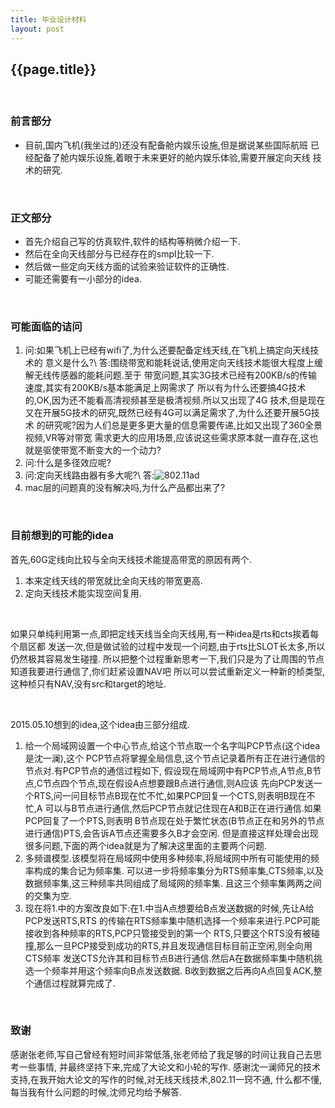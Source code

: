 ```yaml
---
title: 毕业设计材料
layout: post
---
```

## {{page.title}}

<br/>

### 前言部分

* 目前,国内飞机(我坐过的)还没有配备舱内娱乐设施,但是据说某些国际航班
已经配备了舱内娱乐设施,着眼于未来更好的舱内娱乐体验,需要开展定向天线
技术的研究.


<br/>

### 正文部分

* 首先介绍自己写的仿真软件,软件的结构等稍微介绍一下.
* 然后在全向天线部分与已经存在的smpl比较一下.
* 然后做一些定向天线方面的试验来验证软件的正确性.
* 可能还需要有一小部分的idea.

<br/>

### 可能面临的诘问

1. 问:如果飞机上已经有wifi了,为什么还要配备定线天线,在飞机上搞定向天线技术的
意义是什么?\\
答:围绕带宽和能耗说话,使用定向天线技术能很大程度上缓解无线传感器的能耗问题.至于
带宽问题,其实3G技术已经有200KB/s的传输速度,其实有200KB/s基本能满足上网需求了
所以有为什么还要搞4G技术的,OK,因为还不能看高清视频甚至是极清视频.所以又出现了4G
技术,但是现在又在开展5G技术的研究,既然已经有4G可以满足需求了,为什么还要开展5G技术
的研究呢?因为人们总是更多更大量的信息需要传递,比如又出现了360全景视频,VR等对带宽
需求更大的应用场景,应该说这些需求原本就一直存在,这也就是驱使带宽不断变大的一个动力?
2. 问:什么是多径效应呢?
3. 问:定向天线路由器有多大呢?\\
答:![802.11ad](http://img1.cache.netease.com/catchpic/E/E0/E0FE383DCC3C6E73BB5754D850BC5548.jpg)
4. mac层的问题真的没有解决吗,为什么产品都出来了?

<br/>

### 目前想到的可能的idea
首先,60G定线向比较与全向天线技术能提高带宽的原因有两个.

1. 本来定线天线的带宽就比全向天线的带宽更高.
2. 定向天线技术能实现空间复用.

<br/>

如果只单纯利用第一点,即把定线天线当全向天线用,有一种idea是rts和cts挨着每个扇区都
发送一次,但是做试验的过程中发现一个问题,由于rts比SLOT长太多,所以仍然极其容易发生碰撞.
所以把整个过程重新思考一下,我们只是为了让周围的节点知道我要进行通信了,你们赶紧设置NAV吧
所以可以尝试重新定义一种新的桢类型,这种桢只有NAV,没有src和target的地址.

<br/>

2015.05.10想到的idea,这个idea由三部分组成.

1. 给一个局域网设置一个中心节点,给这个节点取一个名字叫PCP节点(这个idea是沈一澜),这个
PCP节点将掌握全局信息,这个节点记录着所有正在进行通信的节点对.有PCP节点的通信过程如下,
假设现在局域网中有PCP节点,A节点,B节点,C节点四个节点,现在假设A点想要跟B点进行通信,则A应该
先向PCP发送一个RTS,问一问目标节点B现在忙不忙,如果PCP回复一个CTS,则表明B现在不忙,A
可以与B节点进行通信,然后PCP节点就记住现在A和B正在进行通信.如果PCP回复了一个PTS,则表明
B节点现在处于繁忙状态(B节点正在和另外的节点进行通信)PTS,会告诉A节点还需要多久B才会空闲.
但是直接这样处理会出现很多问题,下面的两个idea就是为了解决这里面的主要两个问题.
2. 多频谱模型.该模型将在局域网中使用多种频率,将局域网中所有可能使用的频率构成的集合记为频率集.
可以进一步将频率集分为RTS频率集,CTS频率,以及数据频率集,这三种频率共同组成了局域网的频率集.
且这三个频率集两两之间的交集为空.
3. 现在将1.中的方案改良如下:在1.中当A点想要给B点发送数据的时候,先让A给PCP发送RTS,RTS
的传输在RTS频率集中随机选择一个频率来进行.PCP可能接收到各种频率的RTS,PCP只管接受到的第一个
RTS,只要这个RTS没有被碰撞,那么一旦PCP接受到成功的RTS,并且发现通信目标目前正空闲,则全向用CTS频率
发送CTS允许其和目标节点B进行通信.然后A在数据频率集中随机挑选一个频率并用这个频率向B点发送数据.
B收到数据之后再向A点回复ACK,整个通信过程就算完成了.
<br/>

### 致谢
感谢张老师,写自己曾经有短时间非常低落,张老师给了我足够的时间让我自己去思考一些事情,
并最终坚持下来,完成了大论文和小轮的写作.
感谢沈一澜师兄的技术支持,在我开始大论文的写作的时候,对无线天线技术,802.11一窍不通,
什么都不懂,每当我有什么问题的时候,沈师兄均给予解答.





